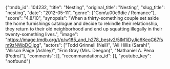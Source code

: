 {"tmdb_id": 104232, "title": "Nesting", "original_title": "Nesting", "slug_title": "nesting", "date": "2012-05-11", "genre": ["Com\u00e9die / Romance"], "score": "4.8/10", "synopsis": "When a thirty-something couple set aside the home furnishings catalogue and decide to rekindle their relationship, they return to their old neighborhood and end up squatting illegally in their twenty-something lives.", "image": "https://image.tmdb.org/t/p/w185_and_h278_bestv2/5IM1iDyJic6KeoC67fsm9zNWpDO.jpg", "actors": ["Todd Grinnell (Neil)", "Ali Hillis (Sarah)", "Allison Paige (Ashley)", "Erin Gray (Mrs. Deegan)", "Nathaniel A. Pena (Pedro)"], "comments": [], "recommandations_id": [], "youtube_key": "notfound"}
